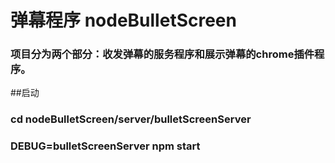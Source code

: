 # 弹幕程序 nodeBulletScreen

### 项目分为两个部分：收发弹幕的服务程序和展示弹幕的chrome插件程序。



##启动 
###  cd nodeBulletScreen/server/bulletScreenServer
###  DEBUG=bulletScreenServer npm start